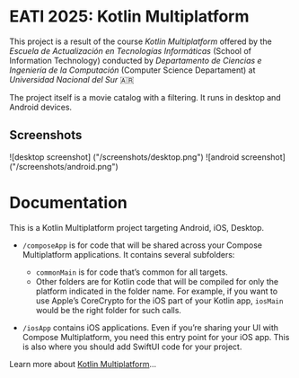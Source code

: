 # EATI 2025: Kotlin Multiplatform

This project is a result of the course _Kotlin Multiplatform_ offered by the _Escuela de Actualización en Tecnologías Informáticas_ (School of Information Technology) conducted by _Departamento de Ciencias e Ingeniería de la Computación_ (Computer Science Departament) at _Universidad Nacional del Sur_  🇦🇷

The project itself is a movie catalog with a filtering. It runs in desktop and Android devices.

## Screenshots
![desktop screenshot] ("/screenshots/desktop.png")
![android screenshot] ("/screenshots/android.png")

# Documentation
This is a Kotlin Multiplatform project targeting Android, iOS, Desktop.

* `/composeApp` is for code that will be shared across your Compose Multiplatform applications.
  It contains several subfolders:
  - `commonMain` is for code that’s common for all targets.
  - Other folders are for Kotlin code that will be compiled for only the platform indicated in the folder name.
    For example, if you want to use Apple’s CoreCrypto for the iOS part of your Kotlin app,
    `iosMain` would be the right folder for such calls.

* `/iosApp` contains iOS applications. Even if you’re sharing your UI with Compose Multiplatform, 
  you need this entry point for your iOS app. This is also where you should add SwiftUI code for your project.


Learn more about [Kotlin Multiplatform](https://www.jetbrains.com/help/kotlin-multiplatform-dev/get-started.html)…